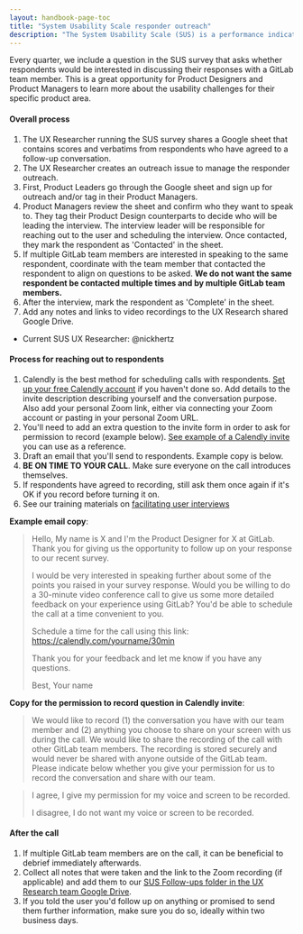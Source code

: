```yaml
---
layout: handbook-page-toc
title: "System Usability Scale responder outreach"
description: "The System Usability Scale (SUS) is a performance indicator we use to measure the long term usability of our product. This page outlines the process for reaching out to survey respondents who have opted-in to having a follow-up discussion with our UX team."
---
```


Every quarter, we include a question in the SUS survey that asks whether respondents would be interested in discussing their responses with a GitLab team member. This is a great opportunity for Product Designers and Product Managers to learn more about the usability challenges for their specific product area. 

#### Overall process
1. The UX Researcher running the SUS survey shares a Google sheet that contains scores and verbatims from respondents who have agreed to a follow-up conversation.
1. The UX Researcher creates an outreach issue to manage the responder outreach.
1. First, Product Leaders go through the Google sheet and sign up for outreach and/or tag in their Product Managers.
1. Product Managers review the sheet and confirm who they want to speak to. They tag their Product Design counterparts to decide who will be leading the interview. The interview leader will be responsible for reaching out to the user and scheduling the interview. Once contacted, they mark the respondent as 'Contacted' in the sheet. 
1. If multiple GitLab team members are interested in speaking to the same respondent, coordinate with the team member that contacted the respondent to align on questions to be asked. **We do not want the same respondent be contacted multiple times and by multiple GitLab team members.**
1. After the interview, mark the respondent as 'Complete' in the sheet.
1. Add any notes and links to video recordings to the UX Research shared Google Drive.

- Current SUS UX Researcher: @nickhertz

#### Process for reaching out to respondents
1. Calendly is the best method for scheduling calls with respondents. [Set up your free Calendly account](https://calendly.com/signup) if you haven't done so. Add details to the invite description describing yourself and the conversation purpose. Also add your personal Zoom link, either via connecting your Zoom account or pasting in your personal Zoom URL.
1. You'll need to add an extra question to the invite form in order to ask for permission to record (example below). [See example of a Calendly invite](https://calendly.com/jeffcrow/npsfollowupexample) you can use as a reference.
1. Draft an email that you'll send to respondents. Example copy is below. 
1. **BE ON TIME TO YOUR CALL**. Make sure everyone on the call introduces themselves.
1. If respondents have agreed to recording, still ask them once again if it's OK if you record before turning it on. 
1. See our training materials on [facilitating user interviews](/handbook/product/ux/ux-research-training/facilitating-user-interviews/)

**Example email copy**:

> Hello,
> My name is X and I'm the Product Designer for X at GitLab. Thank you for giving us the opportunity to follow up on your response to our recent survey.
>
> I would be very interested in speaking further about some of the points you raised in your survey response. Would you be willing to do a 30-minute video conference call to give us some more detailed feedback on your experience using GitLab? You'd be able to schedule the call at a time convenient to you.
>
> Schedule a time for the call using this link:
> https://calendly.com/yourname/30min
>
> Thank you for your feedback and let me know if you have any questions.
>
> Best,
> Your name

**Copy for the permission to record question in Calendly invite**:

> We would like to record (1) the conversation you have with our team member and (2) anything you choose to share on your screen with us during the call. We would like to share the recording of the call with other GitLab team members. The recording is stored securely and would never be shared with anyone outside of the GitLab team. Please indicate below whether you give your permission for us to record the conversation and share with our team.

> I agree, I give my permission for my voice and screen to be recorded.
>
> I disagree, I do not want my voice or screen to be recorded.

#### After the call

1. If multiple GitLab team members are on the call, it can be beneficial to debrief immediately afterwards.
1. Collect all notes that were taken and the link to the Zoom recording (if applicable) and add them to our [SUS Follow-ups folder in the UX Research team Google Drive](https://drive.google.com/drive/folders/1vcCCRVnP3BrpdE9iZN64hqKJK89v6PbJ?usp=sharing).
1. If you told the user you'd follow up on anything or promised to send them further information, make sure you do so, ideally within two business days.




